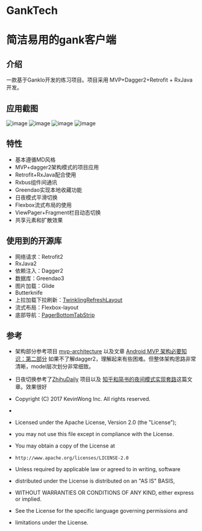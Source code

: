 # GankTech
# 简洁易用的gank客户端
**介绍**
---------
一款基于GankIo开发的练习项目。项目采用  MVP+Dagger2+Retrofit + RxJava开发。

**应用截图**
-----------

![image](https://github.com/Eastascend/GankTech/blob/master/ScreenShoots/main.jpg)
![image](https://github.com/Eastascend/GankTech/blob/master/ScreenShoots/fuli.jpg)
![image](https://github.com/Eastascend/GankTech/blob/master/ScreenShoots/mine.jpg)
![image](https://github.com/Eastascend/GankTech/blob/master/ScreenShoots/night.jpg)



**特性**
-----------
* 基本遵循MD风格
* MVP+dagger2架构模式的项目应用
* Retrofit+RxJava配合使用
* Rxbus组件间通讯
* Greendao实现本地收藏功能
* 日夜模式平滑切换
* Flexbox流式布局的使用
* ViewPager+Fragment栏目动态切换
* 共享元素和扩散效果

**使用到的开源库**
-----------

* 网络请求：Retrofit2
* RxJava2
* 依赖注入：Dagger2
* 数据库：Greendao3
* 图片加载：Glide
* Butterknife
* 上拉加载下拉刷新：[TwinklingRefreshLayout](https://github.com/lcodecorex/TwinklingRefreshLayout) 
* 流式布局：Flexbox-layout 
* 底部导航：[PagerBottomTabStrip](https://github.com/tyzlmjj/PagerBottomTabStrip)

**参考**
-----------
* 架构部分参考项目 [mvp-architecture](https://github.com/MindorksOpenSource/android-mvp-architecture) 以及文章
[Android MVP 架构必要知识：第二部分](https://juejin.im/entry/58a5992961ff4b006c4455e3?utm_source=gold-miner&utm_medium=readme&utm_campaign=github)
如果不了解dagger2，理解起来有些困难。但整体架构思路非常清晰，model层次划分非常细致。

* 日夜切换参考了[ZhihuDaily](https://github.com/hefuyicoder/ZhihuDaily) 项目以及 [知乎和简书的夜间模式实现套路](http://www.jianshu.com/p/3b55e84742e5)这篇文章。效果很好




 * Copyright (C) 2017 KevinWong Inc. All rights reserved.
 *
 * Licensed under the Apache License, Version 2.0 (the "License");
 * you may not use this file except in compliance with the License.
 * You may obtain a copy of the License at
 *     http://www.apache.org/licenses/LICENSE-2.0
 * Unless required by applicable law or agreed to in writing, software
 * distributed under the License is distributed on an "AS IS" BASIS,
 * WITHOUT WARRANTIES OR CONDITIONS OF ANY KIND, either express or implied.
 * See the License for the specific language governing permissions and
 * limitations under the License.

